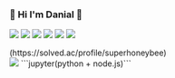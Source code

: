 ### 🌱 Hi I'm Danial 🌱

<img src = "https://img.shields.io/badge/node.js-20232a.svg?style=flat&logo=nodedotjs&logoColor=#5FA04E"> <img src = "https://img.shields.io/badge/ts-node-20232a.svg?style=flat&logo=ts-node&logoColor=#3178C6"> <img src = "https://img.shields.io/badge/nestjs-20232a.svg?style=flat&logo=nestjs&logoColor=#E0234E"> <img src = "https://img.shields.io/badge/python-20232a.svg?style=flat&logo=python&logoColor=#3776AB"> <img src = "https://img.shields.io/badge/mongodb-20232a.svg?style=flat&logo=mongodb&logoColor=#47A248"> <img src = "https://img.shields.io/badge/jupyter-20232a.svg?style=flat&logo=jupyter&logoColor=#F37626"> 
<!-- 
<img src = "https://img.shields.io/badge/amazonaws-20232a.svg?style=flat&logo=amazonaws&logoColor=#232F3E">
-->
<!-- [![Solved.ac Profile](http://mazassumnida.wtf/api/v2/generate_badge?boj=superhoneybee)] -->(https://solved.ac/profile/superhoneybee) <br>
<!-- ![Anurag's GitHub stats](https://github-readme-stats.vercel.app/api?username=dania0x4C&show_icons=true&theme=radical) -->

<img src="https://github-readme-stats.vercel.app/api/top-langs/?username=dania0x4C&layout=compact&theme=dark"/>
```jupyter(python + node.js)```
